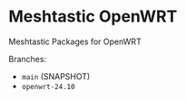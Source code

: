 # Meshtastic OpenWRT
Meshtastic Packages for OpenWRT

Branches:
- `main` (SNAPSHOT)
- `openwrt-24.10`
